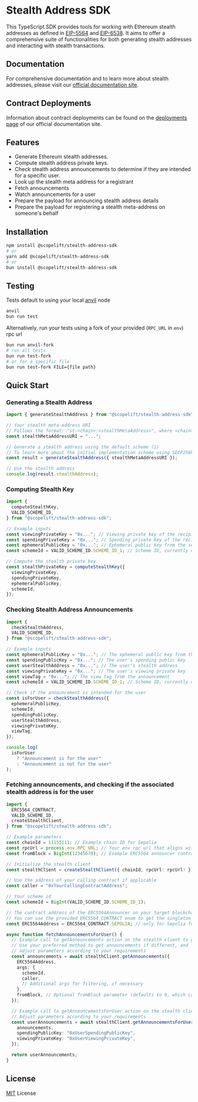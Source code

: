 # Stealth Address SDK

This TypeScript SDK provides tools for working with Ethereum stealth addresses as defined in [EIP-5564](https://eips.ethereum.org/EIPS/eip-5564) and [EIP-6538](https://eips.ethereum.org/EIPS/eip-6538). It aims to offer a comprehensive suite of functionalities for both generating stealth addresses and interacting with stealth transactions.

## Documentation

For comprehensive documentation and to learn more about stealth addresses, please visit our [official documentation site](https://stealthaddress.dev/).

## Contract Deployments

Information about contract deployments can be found on the [deployments page](https://stealthaddress.dev/contracts/deployments) of our official documentation site.

## Features

- Generate Ethereum stealth addresses.
- Compute stealth address private keys.
- Check stealth address announcements to determine if they are intended for a specific user.
- Look up the stealth meta address for a registrant
- Fetch announcements
- Watch announcements for a user
- Prepare the payload for announcing stealth address details
- Prepare the payload for registering a stealth meta-address on someone's behalf

## Installation

```bash
npm install @scopelift/stealth-address-sdk
# or
yarn add @scopelift/stealth-address-sdk
# or
bun install @scopelift/stealth-address-sdk
```

## Testing

Tests default to using your local [anvil](https://book.getfoundry.sh/anvil/) node

```bash
anvil
bun run test
```

Alternatively, run your tests using a fork of your provided (`RPC_URL` in `env`) rpc url

```bash
bun run anvil-fork
# run all tests
bun run test-fork
# or for a specific file
bun run test-fork FILE={file path}
```

## Quick Start

### Generating a Stealth Address

```ts
import { generateStealthAddress } from "@scopelift/stealth-address-sdk";

// Your stealth meta-address URI
// Follows the format: "st:<chain>:<stealthMetaAddress>", where <chain> is the chain identifier (https://eips.ethereum.org/EIPS/eip-3770#examples) and <stealthMetaAddress> is the stealth meta-address.
const stealthMetaAddressURI = "...";

// Generate a stealth address using the default scheme (1)
// To learn more about the initial implementation scheme using SECP256k1, please see the reference here (https://eips.ethereum.org/EIPS/eip-5564)
const result = generateStealthAddress({ stealthMetaAddressURI });

// Use the stealth address
console.log(result.stealthAddress);
```

### Computing Stealth Key

```ts
import {
  computeStealthKey,
  VALID_SCHEME_ID,
} from "@scopelift/stealth-address-sdk";

// Example inputs
const viewingPrivateKey = "0x..."; // Viewing private key of the recipient
const spendingPrivateKey = "0x..."; // Spending private key of the recipient
const ephemeralPublicKey = "0x..."; // Ephemeral public key from the sender's announcement
const schemeId = VALID_SCHEME_ID.SCHEME_ID_1; // Scheme ID, currently only '1' is supported

// Compute the stealth private key
const stealthPrivateKey = computeStealthKey({
  viewingPrivateKey,
  spendingPrivateKey,
  ephemeralPublicKey,
  schemeId,
});
```

### Checking Stealth Address Announcements

```ts
import {
  checkStealthAddress,
  VALID_SCHEME_ID,
} from "@scopelift/stealth-address-sdk";

// Example inputs
const ephemeralPublicKey = "0x..."; // The ephemeral public key from the announcement
const spendingPublicKey = "0x..."; // The user's spending public key
const userStealthAddress = "0x..."; // The user's stealth address
const viewingPrivateKey = "0x..."; // The user's viewing private key
const viewTag = "0x..."; // The view tag from the announcement
const schemeId = VALID_SCHEME_ID.SCHEME_ID_1; // Scheme ID, currently only '1' is supported

// Check if the announcement is intended for the user
const isForUser = checkStealthAddress({
  ephemeralPublicKey,
  schemeId,
  spendingPublicKey,
  userStealthAddress,
  viewingPrivateKey,
  viewTag,
});

console.log(
  isForUser
    ? "Announcement is for the user"
    : "Announcement is not for the user"
);
```

### Fetching announcements, and checking if the associated stealth address is for the user

```ts
import {
  ERC5564_CONTRACT,
  VALID_SCHEME_ID,
  createStealthClient,
} from "@scopelift/stealth-address-sdk";

// Example parameters
const chainId = 11155111; // Example chain ID for Sepolia
const rpcUrl = process.env.RPC_URL; // Your env rpc url that aligns with the chainId;
const fromBlock = BigInt(12345678); // Example ERC5564 announcer contract deploy block for Sepolia, or the block in which the user registered their stealth meta address (as an example)

// Initialize the stealth client
const stealthClient = createStealthClient({ chainId, rpcUrl: rpcUrl! });

// Use the address of your calling contract if applicable
const caller = "0xYourCallingContractAddress";

// Your scheme id
const schemeId = BigInt(VALID_SCHEME_ID.SCHEME_ID_1);

// The contract address of the ERC5564Announcer on your target blockchain
// You can use the provided ERC5564_CONTRACT enum to get the singleton contract address for a valid chain ID
const ERC5564Address = ERC5564_CONTRACT.SEPOLIA; // only for Sepolia for now

async function fetchAnnouncementsForUser() {
  // Example call to getAnnouncements action on the stealth client to get all potential announcements
  // Use your preferred method to get announcements if different, and
  // adjust parameters according to your requirements
  const announcements = await stealthClient.getAnnouncements({
    ERC5564Address,
    args: {
      schemeId,
      caller,
      // Additional args for filtering, if necessary
    },
    fromBlock, // Optional fromBlock parameter (defaults to 0, which can be slow for many blocks)
  });

  // Example call to getAnnouncementsForUser action on the stealth client
  // Adjust parameters according to your requirements
  const userAnnouncements = await stealthClient.getAnnouncementsForUser({
    announcements,
    spendingPublicKey: "0xUserSpendingPublicKey",
    viewingPrivateKey: "0xUserViewingPrivateKey",
  });

  return userAnnouncements;
}
```

## License

[MIT](/LICENSE) License
